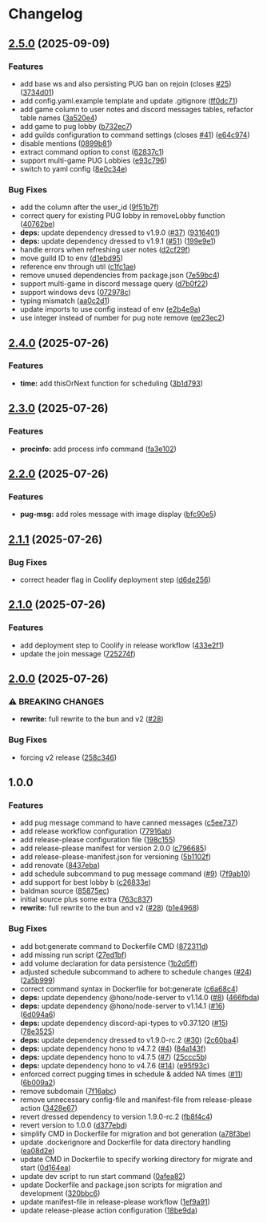 # Changelog

## [2.5.0](https://github.com/HardCarryClub/bald-man-bot/compare/v2.4.0...v2.5.0) (2025-09-09)


### Features

* add base ws and also persisting PUG ban on rejoin (closes [#25](https://github.com/HardCarryClub/bald-man-bot/issues/25)) ([3734d01](https://github.com/HardCarryClub/bald-man-bot/commit/3734d0158cadc229839bde94df82e192b91028e5))
* add config.yaml.example template and update .gitignore ([ff0dc71](https://github.com/HardCarryClub/bald-man-bot/commit/ff0dc71813fc3246cb771bb5c9cb6fc83a70d5fb))
* add game column to user notes and discord messages tables, refactor table names ([3a520e4](https://github.com/HardCarryClub/bald-man-bot/commit/3a520e4add25a2c5eab516fc34f73beac4fbe282))
* add game to pug lobby ([b732ec7](https://github.com/HardCarryClub/bald-man-bot/commit/b732ec7bc4da258c020f5014faad360c01469f0c))
* add guilds configuration to command settings (closes [#41](https://github.com/HardCarryClub/bald-man-bot/issues/41)) ([e64c974](https://github.com/HardCarryClub/bald-man-bot/commit/e64c974ea5aa6e947befeb02db64f131f06f4194))
* disable mentions ([0899b81](https://github.com/HardCarryClub/bald-man-bot/commit/0899b81b5c3ea56eab9e90b8471c2243e0e1ffb0))
* extract command option to const ([62837c1](https://github.com/HardCarryClub/bald-man-bot/commit/62837c1c35321c2d517235439833e33b22f84fcb))
* support multi-game PUG Lobbies ([e93c796](https://github.com/HardCarryClub/bald-man-bot/commit/e93c796bd9c0d1ca7cf832157f0532d87604ae85))
* switch to yaml config ([8e0c34e](https://github.com/HardCarryClub/bald-man-bot/commit/8e0c34ed5d1fe4e8de1bcc820113434e897c93fc))


### Bug Fixes

* add the column after the user_id ([9f51b7f](https://github.com/HardCarryClub/bald-man-bot/commit/9f51b7f28315bfc71f834d4622da1ab1a06aec2a))
* correct query for existing PUG lobby in removeLobby function ([40762be](https://github.com/HardCarryClub/bald-man-bot/commit/40762bea9ca599236fe9fa3e7eebd431bd5d88e3))
* **deps:** update dependency dressed to v1.9.0 ([#37](https://github.com/HardCarryClub/bald-man-bot/issues/37)) ([9316401](https://github.com/HardCarryClub/bald-man-bot/commit/931640180c6c2d52ecb39704088c4eb696b941b5))
* **deps:** update dependency dressed to v1.9.1 ([#51](https://github.com/HardCarryClub/bald-man-bot/issues/51)) ([199e9e1](https://github.com/HardCarryClub/bald-man-bot/commit/199e9e146a81f4822ad5d6f1b68d8a30dda5b481))
* handle errors when refreshing user notes ([d2cf29f](https://github.com/HardCarryClub/bald-man-bot/commit/d2cf29f0276b1c08fc184a7b03889a080605a5dd))
* move guild ID to env ([d1ebd95](https://github.com/HardCarryClub/bald-man-bot/commit/d1ebd95180d8e2a5f58c0a4b7f1f27890d420071))
* reference env through util ([c1fc1ae](https://github.com/HardCarryClub/bald-man-bot/commit/c1fc1ae91cd29407cf9ccb491fd42e455f1d822c))
* remove unused dependencies from package.json ([7e59bc4](https://github.com/HardCarryClub/bald-man-bot/commit/7e59bc43fad6616124f933f08789767680a2d9ba))
* support multi-game in discord message query ([d7b0f22](https://github.com/HardCarryClub/bald-man-bot/commit/d7b0f22216687faaa49dff3f47c343b22b05a826))
* support windows devs ([072978c](https://github.com/HardCarryClub/bald-man-bot/commit/072978c9e41d049f054e25e82dc683749bc650e0))
* typing mismatch ([aa0c2d1](https://github.com/HardCarryClub/bald-man-bot/commit/aa0c2d1580001314c49589fd37b44b44835e2994))
* update imports to use config instead of env ([e2b4e9a](https://github.com/HardCarryClub/bald-man-bot/commit/e2b4e9a150c93c9cf43f2376d7967ba134de4c4f))
* use integer instead of number for pug note remove ([ee23ec2](https://github.com/HardCarryClub/bald-man-bot/commit/ee23ec27ccc164b88af4f5505261a41b7a3bb397))

## [2.4.0](https://github.com/HardCarryClub/bald-man-bot/compare/v2.3.0...v2.4.0) (2025-07-26)


### Features

* **time:** add thisOrNext function for scheduling ([3b1d793](https://github.com/HardCarryClub/bald-man-bot/commit/3b1d79312d52136193c751ae1637ab7f18e4d0bd))

## [2.3.0](https://github.com/HardCarryClub/bald-man-bot/compare/v2.2.0...v2.3.0) (2025-07-26)


### Features

* **procinfo:** add process info command ([fa3e102](https://github.com/HardCarryClub/bald-man-bot/commit/fa3e1023efd92a12de9ac74bfad09d50a35d5751))

## [2.2.0](https://github.com/HardCarryClub/bald-man-bot/compare/v2.1.1...v2.2.0) (2025-07-26)


### Features

* **pug-msg:** add roles message with image display ([bfc90e5](https://github.com/HardCarryClub/bald-man-bot/commit/bfc90e51f03f36f2b83d0f74bbf3c556a814a970))

## [2.1.1](https://github.com/HardCarryClub/bald-man-bot/compare/v2.1.0...v2.1.1) (2025-07-26)


### Bug Fixes

* correct header flag in Coolify deployment step ([d6de256](https://github.com/HardCarryClub/bald-man-bot/commit/d6de256f80d181e1035cd5839d18e68e364fc25b))

## [2.1.0](https://github.com/HardCarryClub/bald-man-bot/compare/v2.0.0...v2.1.0) (2025-07-26)


### Features

* add deployment step to Coolify in release workflow ([433e2f1](https://github.com/HardCarryClub/bald-man-bot/commit/433e2f194ebad72586d7a2b2dc93a6db637095dd))
* update the join message ([725274f](https://github.com/HardCarryClub/bald-man-bot/commit/725274f27fb0f151b7b14231ef1a17b173b6cb73))

## [2.0.0](https://github.com/HardCarryClub/bald-man-bot/compare/v1.0.0...v2.0.0) (2025-07-26)

### ⚠ BREAKING CHANGES

* **rewrite:** full rewrite to the bun and v2 ([#28](https://github.com/HardCarryClub/bald-man-bot/issues/28))

### Bug Fixes

* forcing v2 release ([258c346](https://github.com/HardCarryClub/bald-man-bot/commit/258c346db1335ce87f6262f5b779bb45030078f0))

## 1.0.0

### Features

* add pug message command to have canned messages ([c5ee737](https://github.com/HardCarryClub/bald-man-bot/commit/c5ee7372f9403c29cad5ba5bfe5d86d726d3733f))
* add release workflow configuration ([77916ab](https://github.com/HardCarryClub/bald-man-bot/commit/77916abbd1293a71bc5a798941e2d37ee84b0c4e))
* add release-please configuration file ([198c155](https://github.com/HardCarryClub/bald-man-bot/commit/198c155647e5275e59195a875622dfbef510a149))
* add release-please manifest for version 2.0.0 ([c796685](https://github.com/HardCarryClub/bald-man-bot/commit/c796685995b2efaa7f5531fab9eff06bce125009))
* add release-please-manifest.json for versioning ([5b1102f](https://github.com/HardCarryClub/bald-man-bot/commit/5b1102fb6672740b5a3e55f1b2b8f26142db1329))
* add renovate ([8437eba](https://github.com/HardCarryClub/bald-man-bot/commit/8437eba1c004e80a29842a07ce8982894a1e6a5b))
* add schedule subcommand to pug message command ([#9](https://github.com/HardCarryClub/bald-man-bot/issues/9)) ([7f9ab10](https://github.com/HardCarryClub/bald-man-bot/commit/7f9ab1038383f50b5a68f2b23b65e1d38d642793))
* add support for best lobby b ([c26833e](https://github.com/HardCarryClub/bald-man-bot/commit/c26833edceda615c9aa300d334f3e6e77f5faef2))
* baldman source ([85875ec](https://github.com/HardCarryClub/bald-man-bot/commit/85875ec520be9c3061a8b6a66dfbfa0a76cc2b7d))
* initial source plus some extra ([763c837](https://github.com/HardCarryClub/bald-man-bot/commit/763c837249c48e0da7269f74724ebe744836f289))
* **rewrite:** full rewrite to the bun and v2 ([#28](https://github.com/HardCarryClub/bald-man-bot/issues/28)) ([b1e4968](https://github.com/HardCarryClub/bald-man-bot/commit/b1e4968f69674bcc64c8eac59dac6da8e3d4e148))


### Bug Fixes

* add bot:generate command to Dockerfile CMD ([872311d](https://github.com/HardCarryClub/bald-man-bot/commit/872311d5a5754dff41f660064c1ca7a310be7f60))
* add missing run script ([27ed1bf](https://github.com/HardCarryClub/bald-man-bot/commit/27ed1bf2f4802af6f0938b3a275ecc9cd2cf33bf))
* add volume declaration for data persistence ([1b2d5ff](https://github.com/HardCarryClub/bald-man-bot/commit/1b2d5ff722ba6f0d80c98c651f3b8c0e5f3928b8))
* adjusted schedule subcommand to adhere to schedule changes ([#24](https://github.com/HardCarryClub/bald-man-bot/issues/24)) ([2a5b999](https://github.com/HardCarryClub/bald-man-bot/commit/2a5b9992a8b3e047bd62302a0bd8a83289a9c593))
* correct command syntax in Dockerfile for bot:generate ([c6a68c4](https://github.com/HardCarryClub/bald-man-bot/commit/c6a68c4e0896658c7916edd616e9e1bb54ee1217))
* **deps:** update dependency @hono/node-server to v1.14.0 ([#8](https://github.com/HardCarryClub/bald-man-bot/issues/8)) ([466fbda](https://github.com/HardCarryClub/bald-man-bot/commit/466fbdaadcb1d27602a726ca79f84c0b49534221))
* **deps:** update dependency @hono/node-server to v1.14.1 ([#16](https://github.com/HardCarryClub/bald-man-bot/issues/16)) ([6d094a6](https://github.com/HardCarryClub/bald-man-bot/commit/6d094a68f5f9d39c3943ebe75f421a2edb3f16e4))
* **deps:** update dependency discord-api-types to v0.37.120 ([#15](https://github.com/HardCarryClub/bald-man-bot/issues/15)) ([78e3525](https://github.com/HardCarryClub/bald-man-bot/commit/78e352591c5d3d40f3f99276b547677a609d7220))
* **deps:** update dependency dressed to v1.9.0-rc.2 ([#30](https://github.com/HardCarryClub/bald-man-bot/issues/30)) ([2c60ba4](https://github.com/HardCarryClub/bald-man-bot/commit/2c60ba43778c30b35288029868ed34662ecf6bee))
* **deps:** update dependency hono to v4.7.2 ([#4](https://github.com/HardCarryClub/bald-man-bot/issues/4)) ([84a143f](https://github.com/HardCarryClub/bald-man-bot/commit/84a143fc537031415aae9245e07f156fdd316316))
* **deps:** update dependency hono to v4.7.5 ([#7](https://github.com/HardCarryClub/bald-man-bot/issues/7)) ([25ccc5b](https://github.com/HardCarryClub/bald-man-bot/commit/25ccc5bf6d1a96e67bc349c3c0b7fda69dca729b))
* **deps:** update dependency hono to v4.7.6 ([#14](https://github.com/HardCarryClub/bald-man-bot/issues/14)) ([e95f93c](https://github.com/HardCarryClub/bald-man-bot/commit/e95f93c43ff831765b52a2fbf6b3562ce1aed47c))
* enforced correct pugging times in schedule & added NA times ([#11](https://github.com/HardCarryClub/bald-man-bot/issues/11)) ([6b009a2](https://github.com/HardCarryClub/bald-man-bot/commit/6b009a20c994cade12a45f3ab5e0f056ed62537b))
* remove subdomain ([7f16abc](https://github.com/HardCarryClub/bald-man-bot/commit/7f16abc0068eaa1c714121cee9bf3f6a9c035ce4))
* remove unnecessary config-file and manifest-file from release-please action ([3428e67](https://github.com/HardCarryClub/bald-man-bot/commit/3428e672be3adf80448c907fd27111ef95258884))
* revert dressed dependency to version 1.9.0-rc.2 ([fb8f4c4](https://github.com/HardCarryClub/bald-man-bot/commit/fb8f4c41a96f0a24a7a575e226590c796ad22ce0))
* revert version to 1.0.0 ([d377ebd](https://github.com/HardCarryClub/bald-man-bot/commit/d377ebdf6886851208fe241b5097d6448889da9f))
* simplify CMD in Dockerfile for migration and bot generation ([a78f3be](https://github.com/HardCarryClub/bald-man-bot/commit/a78f3be4c12c6bf235ba7d82892de46f6f61072a))
* update .dockerignore and Dockerfile for data directory handling ([ea08d2e](https://github.com/HardCarryClub/bald-man-bot/commit/ea08d2e6ff9817a952919dc911ad73a93aac1d12))
* update CMD in Dockerfile to specify working directory for migrate and start ([0d164ea](https://github.com/HardCarryClub/bald-man-bot/commit/0d164ead27c7cf73d900401ab7275ec8e85b9916))
* update dev script to run start command ([0afea82](https://github.com/HardCarryClub/bald-man-bot/commit/0afea8233052aec210b0d1ab858e3f1be538df6d))
* update Dockerfile and package.json scripts for migration and development ([320bbc6](https://github.com/HardCarryClub/bald-man-bot/commit/320bbc63a5dfd90d28d36cc54abe6810662889ff))
* update manifest-file in release-please workflow ([1ef9a91](https://github.com/HardCarryClub/bald-man-bot/commit/1ef9a91e45b489c0382659a5a5d36ada770847f9))
* update release-please action configuration ([18be9da](https://github.com/HardCarryClub/bald-man-bot/commit/18be9dad767f12568e3ee34b84992e2421be74a9))
